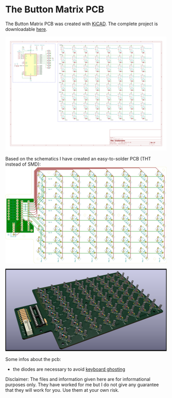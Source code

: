 # The Button Matrix PCB

The Button Matrix PCB was created with [KiCAD](https://kicad-pcb.org/). The complete project is downloadable [here](files/ButtonMatrix-Kicad.zip).

![the schematics](images/ButtonMatrixSchematics.png)

Based on the schematics I have created an easy-to-solder PCB (THT instead of SMD):
![the pcb](images/Schaltermatrix-brd.svg)


![the rendered pcb](images/Schaltermatrix2.png)

Some infos about the pcb:
- the diodes are necessary to avoid [keyboard ghosting](https://en.wikipedia.org/wiki/Rollover_(key)#Ghosting)

Disclaimer: The files and information given here are for informational purposes only. They have worked for me but I do not give any guarantee that they will work for you. Use them at your own risk.
